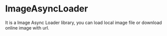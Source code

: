 # ImageAsyncLoader
It is a Image Async Loader library, you can load local image file or download online image with url.
